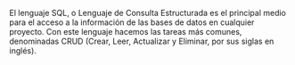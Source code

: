 El lenguaje SQL, o Lenguaje de Consulta Estructurada es el principal medio para el acceso a la información de las bases de datos en cualquier proyecto. Con este lenguaje hacemos las tareas más comunes, denominadas CRUD (Crear, Leer, Actualizar y Eliminar, por sus siglas en inglés).
